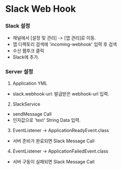 # Slack Web Hook

### Slack 설정
- 채널에서 [설정 및 관리] -> [앱 관리]로 이동.
- 앱 디렉토리 검색에 'incoming-webhook' 입력 후 검색
- 수신 웹후크 클릭
- Slack에 추가.

### Server 설정 
1. Application YML
  - slack.webhook-url: 발급받은 webhook-url 입력.

2. SlackService
  - sendMessage Call
  - 인자값으로 'text' String Data 입력.

3. EventListener -> ApplicationReadyEvent.class
  - 서버 준비가 완료되면 Slack Message Call

4. EventListener -> ApplicationFailedEvent.class
  - 서버 구동이 실패되면 Slack Message Call
